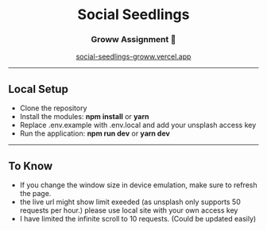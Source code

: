 <h1 align="center">Social Seedlings</h1>
<h3 align="center">Groww Assignment 🌟</h3>
<p align="center"><a href="https://social-seedlings-groww.vercel.app/">social-seedlings-groww.vercel.app</a></h3>
<hr/>
<h2>Local Setup</h2>
<ul>
<li>Clone the repository</li>
<li>Install the modules: <b>npm install</b> or <b>yarn</b></li>
<li>Replace .env.example with .env.local and add your unsplash access key</li>
<li>Run the application: <b>npm run dev</b> or <b>yarn dev</b></li>
</ul>

<hr/>
<h2>To Know</h2>
<ul>
<li>If you change the window size in device emulation, make sure to refresh the page.</li>
<li>the live url might show limit exeeded (as unsplash only supports 50 requests per hour.) please use local site with your own access key</li>
<li>I have limited the infinite scroll to 10 requests. (Could be updated easily)</li>
</ul>